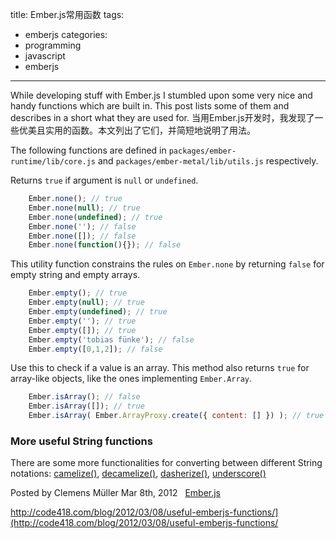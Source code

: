 title: Ember.js常用函数
tags:
  - emberjs
categories:
  - programming
  - javascript
  - emberjs
  
---



While developing stuff with Ember.js I stumbled upon some very nice and handy functions which are built in. This post lists some of them and describes in a short what they are used for.
当用Ember.js开发时，我发现了一些优美且实用的函数。本文列出了它们，并简短地说明了用法。

<!--more-->


The following functions are defined in `packages/ember-runtime/lib/core.js` and `packages/ember-metal/lib/utils.js` respectively.


Returns `true` if argument is `null` or `undefined`.

``` js none https://github.com/emberjs/ember.js/blob/3b60016c2b6b38646d954014d10f74fcfe1a3d54/packages/ember-runtime/lib/core.js#L82-84 none
    Ember.none(); // true
    Ember.none(null); // true
    Ember.none(undefined); // true
    Ember.none(''); // false
    Ember.none([]); // false
    Ember.none(function(){}); // false
```


This utility function constrains the rules on `Ember.none` by returning `false` for empty string and empty arrays.

``` js empty
    Ember.empty(); // true
    Ember.empty(null); // true
    Ember.empty(undefined); // true
    Ember.empty(''); // true
    Ember.empty([]); // true
    Ember.empty('tobias fünke'); // false
    Ember.empty([0,1,2]); // false
```

Use this to check if a value is an array. This method also returns `true` for array-like objects, like the ones implementing `Ember.Array`.

``` js Array
    Ember.isArray(); // false
    Ember.isArray([]); // true
    Ember.isArray( Ember.ArrayProxy.create({ content: [] }) ); // true
```
### More useful String functions

There are some more functionalities for converting between different String notations: [camelize()](https://github.com/emberjs/ember.js/blob/3b60016c2b6b38646d954014d10f74fcfe1a3d54/packages/ember-runtime/lib/system/string.js#L168-172), [decamelize()](https://github.com/emberjs/ember.js/blob/3b60016c2b6b38646d954014d10f74fcfe1a3d54/packages/ember-runtime/lib/system/string.js#L124-126), [dasherize()](https://github.com/emberjs/ember.js/blob/3b60016c2b6b38646d954014d10f74fcfe1a3d54/packages/ember-runtime/lib/system/string.js#L141-153), [underscore()](https://github.com/emberjs/ember.js/blob/3b60016c2b6b38646d954014d10f74fcfe1a3d54/packages/ember-runtime/lib/system/string.js#L188-191)


Posted by Clemens Müller Mar 8th, 2012  
[Ember.js](http://code418.com/blog/categories/ember-js/)

<http://code418.com/blog/2012/03/08/useful-emberjs-functions/](http://code418.com/blog/2012/03/08/useful-emberjs-functions/>

